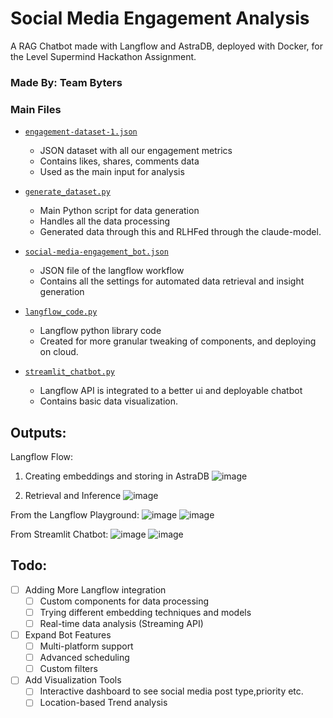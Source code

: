 # Social Media Engagement Analysis

A RAG Chatbot made with Langflow and AstraDB, deployed with Docker, for the Level Supermind Hackathon Assignment.
### Made By: Team Byters

### Main Files
* [`engagement-dataset-1.json`](./engagement-dataset-1.json)
  * JSON dataset with all our engagement metrics
  * Contains likes, shares, comments data
  * Used as the main input for analysis

* [`generate_dataset.py`](./generate_dataset.py)
  * Main Python script for data generation
  * Handles all the data processing
  * Generated data through this and RLHFed through the claude-model.

* [`social-media-engagement_bot.json`](./social-media-engagement_bot.json)
  * JSON file of the langflow workflow
  * Contains all the settings for automated data retrieval and insight generation

* [`langflow_code.py`](./langflow_code.py)
  * Langflow python library code
  * Created for more granular tweaking of components, and deploying on cloud.

* [`streamlit_chatbot.py`](./streamlit_chatbot.py)
  * Langflow API is integrated to a better ui and deployable chatbot
  * Contains basic data visualization.

## Outputs:
Langflow Flow:
1. Creating embeddings and storing in AstraDB
![image](https://github.com/user-attachments/assets/9589b41d-9124-4eb4-b9f5-d6c294a1be99)

2. Retrieval and Inference
![image](https://github.com/user-attachments/assets/9ac6ee4c-9312-44df-bb4c-08fe548c8442)

From the Langflow Playground:
![image](https://github.com/user-attachments/assets/fd20df4c-7705-4d6d-bf77-e04167376310)
![image](https://github.com/user-attachments/assets/e010686a-dc10-4acf-8244-3196a426ab47)

From Streamlit Chatbot:
![image](https://github.com/user-attachments/assets/7a519993-6dc4-4652-8cd4-da66ad870ff6)
![image](https://github.com/user-attachments/assets/05023133-d108-4c60-a6eb-c55ada6fcfe7)



## Todo:
- [ ] Adding More Langflow integration
  - [ ] Custom components for data processing
  - [ ] Trying different embedding techniques and models
  - [ ] Real-time data analysis (Streaming API)

- [ ] Expand Bot Features
  - [ ] Multi-platform support
  - [ ] Advanced scheduling
  - [ ] Custom filters

- [ ] Add Visualization Tools
  - [ ] Interactive dashboard to see social media post type,priority etc.
  - [ ] Location-based Trend analysis
